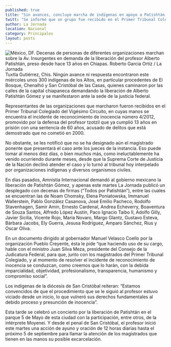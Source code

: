 ```yaml
---
published: true
title: "Sin avances, concluye marcha de indígenas en apoyo a Patishtán en Chiapas"
twitt: "Se informó que un grupo fue recibido en el Primer Tribunal Colegiado del Vigésimo Circuito en Tuxtla Gutiérrez, el cual se les notificó que no se ha designado aún el magistrado ponente que presentará el caso ante los jueces de la instancia."
author: La Jornada
location: Nacional
category: Principales
layout: posts
---
```


![México, DF. Decenas de personas de diferentes organizaciones marchan sobre la Av. Insurgentes en demanda de la liberación del profesor Alberto Patishtán, preso desde hace 13 años en Chiapas. Roberto Garcia Ortiz / La Jornada](http://i.imgur.com/48ZSlHGm.jpg)Tuxtla Gutiérrez, Chis. Ningún avance ni respuesta encontraron este miércoles unos 300 indígenas de los Altos, en particular procedentes de El Bosque, Chenalhó y San Cristóbal de las Casas, quienes caminaron por las calles de la capital chiapaneca demandando la liberación de Alberto Patishtán Gómez y se manifestaron ante la sede de la justicia federal.

Representantes de las organizaciones que marcharon fueron recibidos en el Primer Tribunal Colegiado del Vigésimo Circuito, en cuyas manos se encuentra el incidente de reconocimiento de inocencia número 4/2012, promovido por la defensa del profesor tzotzil que ya cumplió 13 años en prisión con una sentencia de 60 años, acusado de delitos que está demostrado que no cometió en 2000.

No obstante, se les notificó que no se ha designado aún el magistrado ponente que presentará el caso ante los jueces de la instancia. Eso puede tomar al menos diez días, o bien muchos más, como ineluctablemente ha venido ocurriendo durante meses, desde que la Suprema Corte de Justicia de la Nación declinó atender el caso y lo turnó al tribunal hoy interpelado por organizaciones indígenas y diversos organismos civiles.

En días pasados, Amnistía Internacional demandó al gobierno mexicano la liberación de Patishtán Gómez, y apenas este martes La Jornada publicó un desplegado con decenas de firmas (“Todos por Patishtán”), entre las cuales se encuentran las de Noam Chomsky, Elena Poniatowska, Immanuel Wallerstein, Pablo González Casanova, José Emilio Pacheco, Rodolfo Stavenhagen, Samir Amin, Ernesto Cardenal, Andrea Echeverry, Boaventura de Souza Santos, Alfredo López Austin, Paco Ignacio Taibo II, Adolfo Gilly, Javier Sicilia, Vicente Rojo, María Novaro, Margo Glantz, Gustavo Esteva, Bárbara Jacobs, Ely Guerra, Jesusa Rodríguez, Amparo Sánchez, Rius y Oscar Oliva.

En un documento dirigido al gobernador Manuel Velasco Coello por la organización Pueblo Creyente, ésta le pide “que haciendo uso de su cargo, hable con el ministro Juan Silva Meza, presidente del Consejo de la Judicatura Federal, para que, junto con los magistrados del Primer Tribunal Colegiado, y al momento de resolver el incidente de reconocimiento de inocencia se conduzcan, como creemos que lo harán, con la debida imparcialidad, objetividad, profesionalismo, transparencia, humanismo y compromiso social”.

Los indígenas de la diócesis de San Cristóbal reiteran: “Estamos convencidos de que el procedimiento que se le siguió al profesor estuvo viciado desde un inicio, lo que vulneró sus derechos fundamentales al debido proceso y presunción de inocencia”.

Esta tarde se celebró un concierto por la liberación de Patishtán en el parque 5 de Mayo de esta ciudad con la participación, entre otros, de la intérprete Moyenei. Y desde el penal de San Cristóbal, el profesor inició este martes una acción de ayuno y oración de 12 horas diarias hasta el próximo 5 de septiembre para llamar la atención de los magistrados que tienen en las manos su posible excarcelación.
